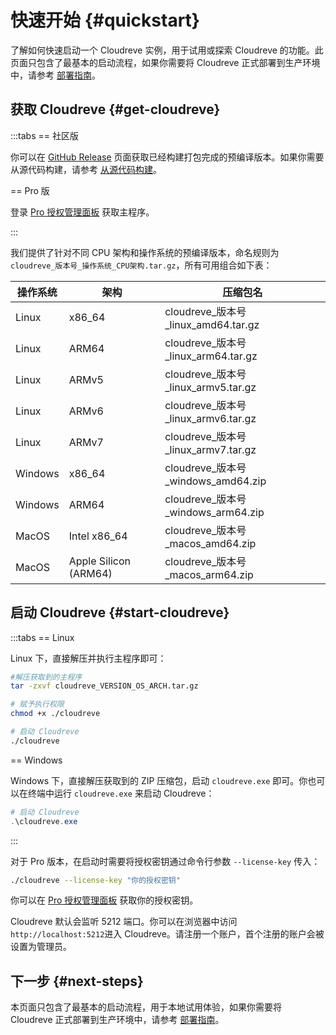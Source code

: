 # 快速开始 {#quickstart}

了解如何快速启动一个 Cloudreve 实例，用于试用或探索 Cloudreve 的功能。此页面只包含了最基本的启动流程，如果你需要将 Cloudreve 正式部署到生产环境中，请参考 [部署指南](./deploy/)。

## 获取 Cloudreve {#get-cloudreve}

:::tabs
== 社区版

你可以在 [GitHub Release](https://github.com/cloudreve/Cloudreve/releases) 页面获取已经构建打包完成的预编译版本。如果你需要从源代码构建，请参考 [从源代码构建](./build)。

== Pro 版

登录 [Pro 授权管理面板](https://cloudreve.org/login) 获取主程序。

:::

我们提供了针对不同 CPU 架构和操作系统的预编译版本，命名规则为 `cloudreve_版本号_操作系统_CPU架构.tar.gz`，所有可用组合如下表：

| 操作系统 | 架构                  | 压缩包名                              |
| -------- | --------------------- | ------------------------------------- |
| Linux    | x86_64                | cloudreve\_版本号\_linux_amd64.tar.gz |
| Linux    | ARM64                 | cloudreve\_版本号\_linux_arm64.tar.gz |
| Linux    | ARMv5                 | cloudreve\_版本号\_linux_armv5.tar.gz |
| Linux    | ARMv6                 | cloudreve\_版本号\_linux_armv6.tar.gz |
| Linux    | ARMv7                 | cloudreve\_版本号\_linux_armv7.tar.gz |
| Windows  | x86_64                | cloudreve\_版本号\_windows_amd64.zip  |
| Windows  | ARM64                 | cloudreve\_版本号\_windows_arm64.zip  |
| MacOS    | Intel x86_64          | cloudreve\_版本号\_macos_amd64.zip    |
| MacOS    | Apple Silicon (ARM64) | cloudreve\_版本号\_macos_arm64.zip    |

## 启动 Cloudreve {#start-cloudreve}

:::tabs
== Linux

Linux 下，直接解压并执行主程序即可：

```bash
#解压获取到的主程序
tar -zxvf cloudreve_VERSION_OS_ARCH.tar.gz

# 赋予执行权限
chmod +x ./cloudreve

# 启动 Cloudreve
./cloudreve
```

== Windows

Windows 下，直接解压获取到的 ZIP 压缩包，启动 `cloudreve.exe` 即可。你也可以在终端中运行 `cloudreve.exe` 来启动 Cloudreve：

```powershell
# 启动 Cloudreve
.\cloudreve.exe
```

:::

对于 Pro 版本，在启动时需要将授权密钥通过命令行参数 `--license-key` 传入：

```bash
./cloudreve --license-key "你的授权密钥"
```

你可以在 [Pro 授权管理面板](https://cloudreve.org/login) 获取你的授权密钥。

Cloudreve 默认会监听 5212 端口。你可以在浏览器中访问 `http://localhost:5212`进入 Cloudreve。请注册一个账户，首个注册的账户会被设置为管理员。

## 下一步 {#next-steps}

本页面只包含了最基本的启动流程，用于本地试用体验，如果你需要将 Cloudreve 正式部署到生产环境中，请参考 [部署指南](./deploy)。
